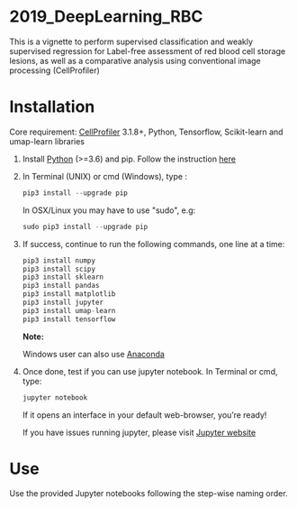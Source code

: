 # 2019_DeepLearning_RBC
This is a vignette to perform supervised classification and weakly supervised regression for Label-free assessment of red blood cell storage lesions, as well as a comparative analysis using conventional image processing (CellProfiler)


# Installation

Core requirement: [CellProfiler](http://cellprofiler.org) 3.1.8+, Python, Tensorflow, Scikit-learn and umap-learn libraries

1. Install [Python](https://www.python.org/downloads/) (>=3.6) and pip. Follow the instruction [here](https://packaging.python.org/tutorials/installing-packages/)

1. In Terminal (UNIX) or cmd (Windows), type :
    ``` r
    pip3 install --upgrade pip
    ```
    In OSX/Linux you may have to use "sudo", e.g: 
    ``` r
    sudo pip3 install --upgrade pip
    ```

1. If success, continue to run the following commands, one line at a time:
    ``` r
    pip3 install numpy
    pip3 install scipy
    pip3 install sklearn
    pip3 install pandas
    pip3 install matplotlib
    pip3 install jupyter
    pip3 install umap-learn
    pip3 install tensorflow
    ```
    
    **Note:** 
    
    Windows user can also use [Anaconda](https://www.anaconda.com/)

1. Once done, test if you can use jupyter notebook. In Terminal or cmd, type:
    ``` r
    jupyter notebook
    ```
    If it opens an interface in your default web-browser, you’re ready!

    If you have issues running jupyter, please visit [Jupyter website](https://jupyter.readthedocs.io/en/latest/install.html)
    
# Use

Use the provided Jupyter notebooks following the step-wise naming order.
